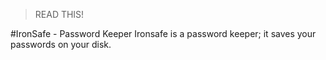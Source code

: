 >READ THIS!

#IronSafe - Password Keeper
Ironsafe is a password keeper; it saves your passwords on your disk.

